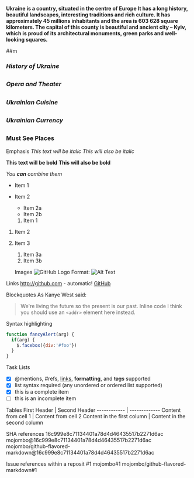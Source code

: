 __Ukraine is a country, situated in the centre of Europe
It has a long history, beautiful landscapes, interesting traditions and rich culture.
It has approximately 45 millions inhabitants and the area is 603 628 square kilometers.
The capital of this county is beautiful and ancient city – Kyiv, which is proud of its architectural monuments, green parks and well-looking squares.__
  
##m<h3> *History of Ukraine*
## <h3> *Opera and Theater*
## <h3> *Ukrainian Cuisine*
## <h3> *Ukrainian Currency*
## <h3> **Must See Places**

  Emphasis
 *This text will be italic*
_This will also be italic_

**This text will be bold**
__This will also be bold__

_You **can** combine them_

* Item 1
* Item 2
  * Item 2a
  * Item 2b

  1. Item 1
1. Item 2
1. Item 3
   1. Item 3a
   1. Item 3b

   Images
   ![GitHub Logo](/images/logo.png)
Format: ![Alt Text](url)

Links
http://github.com - automatic!
[GitHub](http://github.com)

Blockquotes
As Kanye West said:

> We're living the future so
> the present is our past.
Inline code
I think you should use an
`<addr>` element here instead.

Syntax highlighting
```javascript
function fancyAlert(arg) {
  if(arg) {
    $.facebox({div:'#foo'})
  }
}
```

Task Lists
- [x] @mentions, #refs, [links](), **formatting**, and <del>tags</del> supported
- [x] list syntax required (any unordered or ordered list supported)
- [x] this is a complete item
- [ ] this is an incomplete item

Tables
First Header | Second Header
------------ | -------------
Content from cell 1 | Content from cell 2
Content in the first column | Content in the second column

SHA references
16c999e8c71134401a78d4d46435517b2271d6ac
mojombo@16c999e8c71134401a78d4d46435517b2271d6ac
mojombo/github-flavored-markdown@16c999e8c71134401a78d4d46435517b2271d6ac

Issue references within a reposit
#1
mojombo#1
mojombo/github-flavored-markdown#1




